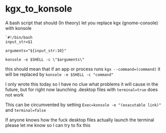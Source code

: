 # kgx_to_konsole
A bash script that should (In theory) let you replace kgx (gnome-console) with konsole


```
`#!/bin/bash
input_str=$1

arguments="${input_str:10}"

konsole -e $SHELL -c \"$arguments\"

```

this should mean that if an app or process runs `kgx --command=(command)` it will be replaced by `konsole -e $SHELL -c "command"`

I only wrote this today so I have no clue what problems it will cause in the future, but for right now launching .desktop files with `terminal=true` does not work

This can be circumvented by setting `Exec=konsole -e "(exacutable link)"` and `terminal=false`

If anyone knows how the fuck desktop files actually launch the terminal please let me know so I can try to fix this

